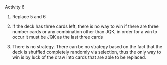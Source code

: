 Activity 6

1. Replace 5 and 6

2. If the deck has three cards left, there is no way to win if there are three number cards or any combination other than JQK, in order for a win to occur it must be JQK as the last three cards

3. There is no strategy. There can be no strategy based on the fact that the deck is shuffled completely randomly via selection, thus the only way to win is by luck of the draw into cards that are able to be replaced.
